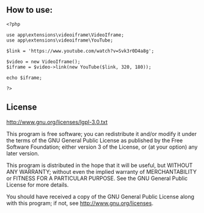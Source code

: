 ## How to use:

```
<?php

use app\extensions\videoiframe\VideoIframe;
use app\extensions\videoiframe\YouTube;

$link = 'https://www.youtube.com/watch?v=Svk3r0D4a8g';

$video = new VideoIframe();
$iframe = $video->link(new YouTube($link, 320, 180));

echo $iframe;

?>
```


## License

http://www.gnu.org/licenses/lgpl-3.0.txt

This program is free software; you can redistribute it and/or
modify it under the terms of the GNU General Public License as
published by the Free Software Foundation; either version 3 of
the License, or (at your option) any later version.

This program is distributed in the hope that it will be useful,
but WITHOUT ANY WARRANTY; without even the implied warranty of
MERCHANTABILITY or FITNESS FOR A PARTICULAR PURPOSE.
See the GNU General Public License for more details.

You should have received a copy of the GNU General Public License
along with this program; if not, see <http://www.gnu.org/licenses>.